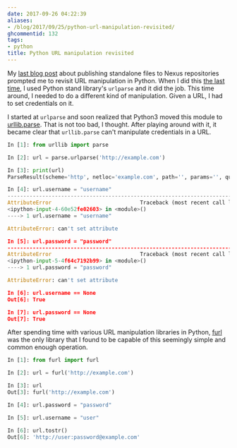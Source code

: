 ```yaml
---
date: 2017-09-26 04:22:39
aliases:
- /blog/2017/09/25/python-url-manipulation-revisited/
ghcommentid: 132
tags:
- python
title: Python URL manipulation revisited
---
```


My [last blog post](/blog/2017/08/17/uploading-a-standalone-artifact-to-nexus-3/) about publishing standalone files to Nexus repositories prompted me to revisit URL manipulation in Python. When I did this [the last time](/blog/2013/09/26/decomposing-urls-in-python/), I used Python stand library's `urlparse` and it did the job. This time around, I needed to do a different kind of manipulation. Given a URL, I had to set credentials on it. 

I started at `urlparse` and soon realized that Python3 moved this module to [urllib.parse](https://docs.python.org/3/library/urllib.parse.html). That is not too bad, I thought. After playing around with it, it became clear that `urllib.parse` can't manipulate credentials in a URL.

```python
In [1]: from urllib import parse

In [2]: url = parse.urlparse('http://example.com')

In [3]: print(url)
ParseResult(scheme='http', netloc='example.com', path='', params='', query='', fragment='')

In [4]: url.username = "username"
---------------------------------------------------------------------------
AttributeError                            Traceback (most recent call last)
<ipython-input-4-60e52fe02603> in <module>()
----> 1 url.username = "username"

AttributeError: can't set attribute

In [5]: url.password = "password"
---------------------------------------------------------------------------
AttributeError                            Traceback (most recent call last)
<ipython-input-5-4f64c7192b99> in <module>()
----> 1 url.password = "password"

AttributeError: can't set attribute

In [6]: url.username == None
Out[6]: True

In [7]: url.password == None
Out[7]: True
```


After spending time with various URL manipulation libraries in Python, [furl](https://github.com/gruns/furl) was the only library that I found to be capable of this seemingly simple and common enough operation.

```python
In [1]: from furl import furl

In [2]: url = furl('http://example.com')

In [3]: url
Out[3]: furl('http://example.com')

In [4]: url.password = "password"

In [5]: url.username = "user"

In [6]: url.tostr()
Out[6]: 'http://user:password@example.com'
```
